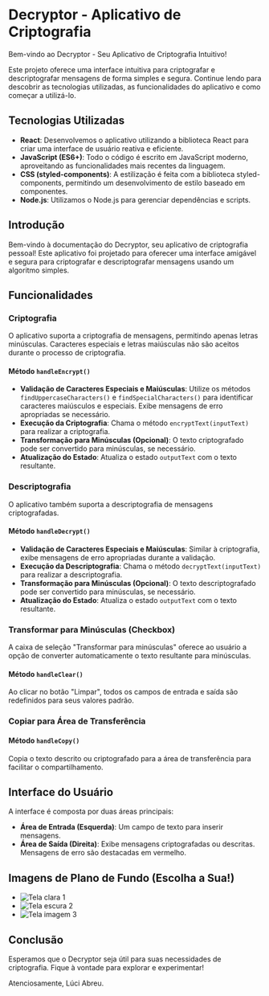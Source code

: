 # Decryptor - Aplicativo de Criptografia

Bem-vindo ao Decryptor - Seu Aplicativo de Criptografia Intuitivo!

Este projeto oferece uma interface intuitiva para criptografar e descriptografar mensagens de forma simples e segura. Continue lendo para descobrir as tecnologias utilizadas, as funcionalidades do aplicativo e como começar a utilizá-lo.

## Tecnologias Utilizadas
- **React**: Desenvolvemos o aplicativo utilizando a biblioteca React para criar uma interface de usuário reativa e eficiente.
- **JavaScript (ES6+)**: Todo o código é escrito em JavaScript moderno, aproveitando as funcionalidades mais recentes da linguagem.
- **CSS (styled-components)**: A estilização é feita com a biblioteca styled-components, permitindo um desenvolvimento de estilo baseado em componentes.
- **Node.js**: Utilizamos o Node.js para gerenciar dependências e scripts.

## Introdução
Bem-vindo à documentação do Decryptor, seu aplicativo de criptografia pessoal! Este aplicativo foi projetado para oferecer uma interface amigável e segura para criptografar e descriptografar mensagens usando um algoritmo simples.

## Funcionalidades
### Criptografia
O aplicativo suporta a criptografia de mensagens, permitindo apenas letras minúsculas. Caracteres especiais e letras maiúsculas não são aceitos durante o processo de criptografia.

#### Método `handleEncrypt()`
- **Validação de Caracteres Especiais e Maiúsculas**: Utilize os métodos `findUppercaseCharacters()` e `findSpecialCharacters()` para identificar caracteres maiúsculos e especiais. Exibe mensagens de erro apropriadas se necessário.
- **Execução da Criptografia**: Chama o método `encryptText(inputText)` para realizar a criptografia.
- **Transformação para Minúsculas (Opcional)**: O texto criptografado pode ser convertido para minúsculas, se necessário.
- **Atualização do Estado**: Atualiza o estado `outputText` com o texto resultante.

### Descriptografia
O aplicativo também suporta a descriptografia de mensagens criptografadas.

#### Método `handleDecrypt()`
- **Validação de Caracteres Especiais e Maiúsculas**: Similar à criptografia, exibe mensagens de erro apropriadas durante a validação.
- **Execução da Descriptografia**: Chama o método `decryptText(inputText)` para realizar a descriptografia.
- **Transformação para Minúsculas (Opcional)**: O texto descriptografado pode ser convertido para minúsculas, se necessário.
- **Atualização do Estado**: Atualiza o estado `outputText` com o texto resultante.

### Transformar para Minúsculas (Checkbox)
A caixa de seleção "Transformar para minúsculas" oferece ao usuário a opção de converter automaticamente o texto resultante para minúsculas.

#### Método `handleClear()`
Ao clicar no botão "Limpar", todos os campos de entrada e saída são redefinidos para seus valores padrão.

### Copiar para Área de Transferência
#### Método `handleCopy()`
Copia o texto descrito ou criptografado para a área de transferência para facilitar o compartilhamento.

## Interface do Usuário
A interface é composta por duas áreas principais:
- **Área de Entrada (Esquerda)**: Um campo de texto para inserir mensagens.
- **Área de Saída (Direita)**: Exibe mensagens criptografadas ou descritas. Mensagens de erro são destacadas em vermelho.

## Imagens de Plano de Fundo (Escolha a Sua!)
- ![Tela clara 1](https://github.com/Luciara-Abreu/Decryptor/assets/36546342/cf0dd657-6ba9-4f7c-a572-5663ab2f0e5b)
- ![Tela escura 2](https://github.com/Luciara-Abreu/Decryptor/assets/36546342/ac8b200f-412d-4012-a416-56a450e1fdc0)
- ![Tela imagem 3](https://github.com/Luciara-Abreu/Decryptor/assets/36546342/b121ec9b-6935-4198-a294-6a420a66874a)

## Conclusão
Esperamos que o Decryptor seja útil para suas necessidades de criptografia. Fique à vontade para explorar e experimentar!

Atenciosamente,
Lúci Abreu.
